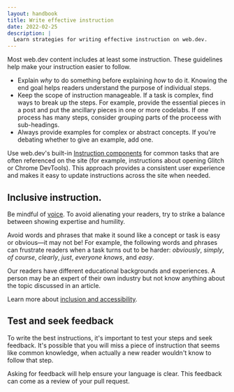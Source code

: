 ```yaml
---
layout: handbook
title: Write effective instruction
date: 2022-02-25
description: |
  Learn strategies for writing effective instruction on web.dev.
---
```


Most web.dev content includes at least some instruction. These guidelines help make your instruction easier to follow.

*  Explain _why_ to do something before explaining _how_ to do it. Knowing the
   end goal helps readers understand the purpose of individual steps.
*  Keep the scope of instruction manageable. If a task is complex, find ways to
   break up the steps. For example, provide the essential pieces in a post and
   put the ancillary pieces in one or more codelabs. If one process has many
   steps, consider grouping parts of the proceess with sub-headings.
*  Always provide examples for complex or abstract concepts. If you're debating
   whether to give an example, add one.

Use web.dev's built-in [Instruction
components](/handbook/web-dev-components#instruction) for common tasks that are
often referenced on the site (for example, instructions about opening Glitch or
Chrome DevTools). This approach provides a consistent user experience and makes
it easy to update instructions across the site when needed.

## Inclusive instruction.

Be mindful of [voice](/handbook/voice). To avoid alienating your readers, try to
strike a balance between showing expertise and humility.

Avoid words and phrases that make it sound like a concept or task is easy or
obvious&mdash;it may not be! For example, the following words and phrases can
frustrate readers when a task turns out to be harder: _obviously_, _simply_, _of course_, _clearly_, _just_, _everyone knows_, and _easy_.

Our readers have different educational backgrounds and experiences. A person may
be an expert of their own industry but not know anything about the topic
discussed in an article.

Learn more about [inclusion and
accessibility](handbook/inclusion-and-accessibility).

## Test and seek feedback

To write the best instructions, it's important to test your steps and seek
feedback. It's possible that you will miss a piece of instruction that seems like
common knowledge, when actually a new reader  wouldn't know to follow that step.

Asking for feedback will help ensure your language is clear. This feedback can
come as a review of your pull request.
